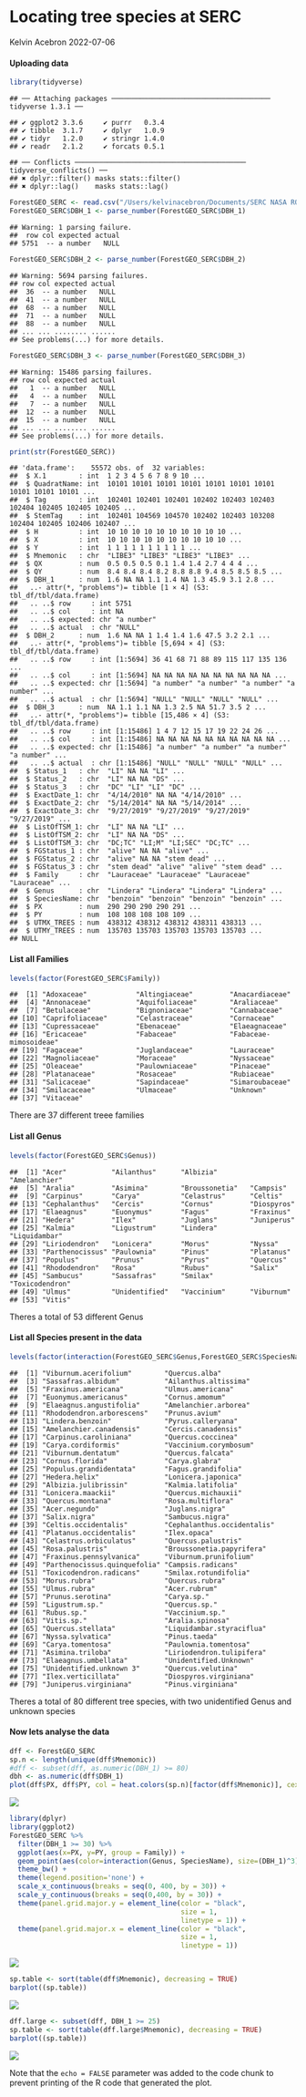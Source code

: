 Locating tree species at SERC
================
Kelvin Acebron
2022-07-06

#### Uploading data

``` r
library(tidyverse)
```

    ## ── Attaching packages ─────────────────────────────────────── tidyverse 1.3.1 ──

    ## ✔ ggplot2 3.3.6     ✔ purrr   0.3.4
    ## ✔ tibble  3.1.7     ✔ dplyr   1.0.9
    ## ✔ tidyr   1.2.0     ✔ stringr 1.4.0
    ## ✔ readr   2.1.2     ✔ forcats 0.5.1

    ## ── Conflicts ────────────────────────────────────────── tidyverse_conflicts() ──
    ## ✖ dplyr::filter() masks stats::filter()
    ## ✖ dplyr::lag()    masks stats::lag()

``` r
ForestGEO_SERC <- read.csv("/Users/kelvinacebron/Documents/SERC NASA ROSES grant /03 Data/FORESTGEO SERC/SERC_censuses_with_UTMs_5_apr_2022.csv")
ForestGEO_SERC$DBH_1 <- parse_number(ForestGEO_SERC$DBH_1)
```

    ## Warning: 1 parsing failure.
    ##  row col expected actual
    ## 5751  -- a number   NULL

``` r
ForestGEO_SERC$DBH_2 <- parse_number(ForestGEO_SERC$DBH_2)
```

    ## Warning: 5694 parsing failures.
    ## row col expected actual
    ##  36  -- a number   NULL
    ##  41  -- a number   NULL
    ##  68  -- a number   NULL
    ##  71  -- a number   NULL
    ##  88  -- a number   NULL
    ## ... ... ........ ......
    ## See problems(...) for more details.

``` r
ForestGEO_SERC$DBH_3 <- parse_number(ForestGEO_SERC$DBH_3)
```

    ## Warning: 15486 parsing failures.
    ## row col expected actual
    ##   1  -- a number   NULL
    ##   4  -- a number   NULL
    ##   7  -- a number   NULL
    ##  12  -- a number   NULL
    ##  15  -- a number   NULL
    ## ... ... ........ ......
    ## See problems(...) for more details.

``` r
print(str(ForestGEO_SERC))
```

    ## 'data.frame':    55572 obs. of  32 variables:
    ##  $ X.1        : int  1 2 3 4 5 6 7 8 9 10 ...
    ##  $ QuadratName: int  10101 10101 10101 10101 10101 10101 10101 10101 10101 10101 ...
    ##  $ Tag        : int  102401 102401 102401 102402 102403 102403 102404 102405 102405 102405 ...
    ##  $ StemTag    : int  102401 104569 104570 102402 102403 103208 102404 102405 102406 102407 ...
    ##  $ H          : int  10 10 10 10 10 10 10 10 10 10 ...
    ##  $ X          : int  10 10 10 10 10 10 10 10 10 10 ...
    ##  $ Y          : int  1 1 1 1 1 1 1 1 1 1 ...
    ##  $ Mnemonic   : chr  "LIBE3" "LIBE3" "LIBE3" "LIBE3" ...
    ##  $ QX         : num  0.5 0.5 0.5 0.1 1.4 1.4 2.7 4 4 4 ...
    ##  $ QY         : num  8.4 8.4 8.4 8.2 8.8 8.8 9.4 8.5 8.5 8.5 ...
    ##  $ DBH_1      : num  1.6 NA NA 1.1 1.4 NA 1.3 45.9 3.1 2.8 ...
    ##   ..- attr(*, "problems")= tibble [1 × 4] (S3: tbl_df/tbl/data.frame)
    ##   .. ..$ row     : int 5751
    ##   .. ..$ col     : int NA
    ##   .. ..$ expected: chr "a number"
    ##   .. ..$ actual  : chr "NULL"
    ##  $ DBH_2      : num  1.6 NA NA 1 1.4 1.4 1.6 47.5 3.2 2.1 ...
    ##   ..- attr(*, "problems")= tibble [5,694 × 4] (S3: tbl_df/tbl/data.frame)
    ##   .. ..$ row     : int [1:5694] 36 41 68 71 88 89 115 117 135 136 ...
    ##   .. ..$ col     : int [1:5694] NA NA NA NA NA NA NA NA NA NA ...
    ##   .. ..$ expected: chr [1:5694] "a number" "a number" "a number" "a number" ...
    ##   .. ..$ actual  : chr [1:5694] "NULL" "NULL" "NULL" "NULL" ...
    ##  $ DBH_3      : num  NA 1.1 1.1 NA 1.3 2.5 NA 51.7 3.5 2 ...
    ##   ..- attr(*, "problems")= tibble [15,486 × 4] (S3: tbl_df/tbl/data.frame)
    ##   .. ..$ row     : int [1:15486] 1 4 7 12 15 17 19 22 24 26 ...
    ##   .. ..$ col     : int [1:15486] NA NA NA NA NA NA NA NA NA NA ...
    ##   .. ..$ expected: chr [1:15486] "a number" "a number" "a number" "a number" ...
    ##   .. ..$ actual  : chr [1:15486] "NULL" "NULL" "NULL" "NULL" ...
    ##  $ Status_1   : chr  "LI" NA NA "LI" ...
    ##  $ Status_2   : chr  "LI" NA NA "DS" ...
    ##  $ Status_3   : chr  "DC" "LI" "LI" "DC" ...
    ##  $ ExactDate_1: chr  "4/14/2010" NA NA "4/14/2010" ...
    ##  $ ExactDate_2: chr  "5/14/2014" NA NA "5/14/2014" ...
    ##  $ ExactDate_3: chr  "9/27/2019" "9/27/2019" "9/27/2019" "9/27/2019" ...
    ##  $ ListOfTSM_1: chr  "LI" NA NA "LI" ...
    ##  $ ListOfTSM_2: chr  "LI" NA NA "DS" ...
    ##  $ ListOfTSM_3: chr  "DC;TC" "LI;M" "LI;SEC" "DC;TC" ...
    ##  $ FGStatus_1 : chr  "alive" NA NA "alive" ...
    ##  $ FGStatus_2 : chr  "alive" NA NA "stem dead" ...
    ##  $ FGStatus_3 : chr  "stem dead" "alive" "alive" "stem dead" ...
    ##  $ Family     : chr  "Lauraceae" "Lauraceae" "Lauraceae" "Lauraceae" ...
    ##  $ Genus      : chr  "Lindera" "Lindera" "Lindera" "Lindera" ...
    ##  $ SpeciesName: chr  "benzoin" "benzoin" "benzoin" "benzoin" ...
    ##  $ PX         : num  290 290 290 290 291 ...
    ##  $ PY         : num  108 108 108 108 109 ...
    ##  $ UTMX_TREES : num  438312 438312 438312 438311 438313 ...
    ##  $ UTMY_TREES : num  135703 135703 135703 135703 135703 ...
    ## NULL

#### List all Families

``` r
levels(factor(ForestGEO_SERC$Family))
```

    ##  [1] "Adoxaceae"            "Altingiaceae"         "Anacardiaceae"       
    ##  [4] "Annonaceae"           "Aquifoliaceae"        "Araliaceae"          
    ##  [7] "Betulaceae"           "Bignoniaceae"         "Cannabaceae"         
    ## [10] "Caprifoliaceae"       "Celastraceae"         "Cornaceae"           
    ## [13] "Cupressaceae"         "Ebenaceae"            "Elaeagnaceae"        
    ## [16] "Ericaceae"            "Fabaceae"             "Fabaceae-mimosoideae"
    ## [19] "Fagaceae"             "Juglandaceae"         "Lauraceae"           
    ## [22] "Magnoliaceae"         "Moraceae"             "Nyssaceae"           
    ## [25] "Oleaceae"             "Paulowniaceae"        "Pinaceae"            
    ## [28] "Platanaceae"          "Rosaceae"             "Rubiaceae"           
    ## [31] "Salicaceae"           "Sapindaceae"          "Simaroubaceae"       
    ## [34] "Smilacaceae"          "Ulmaceae"             "Unknown"             
    ## [37] "Vitaceae"

There are 37 different treee families

#### List all Genus

``` r
levels(factor(ForestGEO_SERC$Genus))
```

    ##  [1] "Acer"           "Ailanthus"      "Albizia"        "Amelanchier"   
    ##  [5] "Aralia"         "Asimina"        "Broussonetia"   "Campsis"       
    ##  [9] "Carpinus"       "Carya"          "Celastrus"      "Celtis"        
    ## [13] "Cephalanthus"   "Cercis"         "Cornus"         "Diospyros"     
    ## [17] "Elaeagnus"      "Euonymus"       "Fagus"          "Fraxinus"      
    ## [21] "Hedera"         "Ilex"           "Juglans"        "Juniperus"     
    ## [25] "Kalmia"         "Ligustrum"      "Lindera"        "Liquidambar"   
    ## [29] "Liriodendron"   "Lonicera"       "Morus"          "Nyssa"         
    ## [33] "Parthenocissus" "Paulownia"      "Pinus"          "Platanus"      
    ## [37] "Populus"        "Prunus"         "Pyrus"          "Quercus"       
    ## [41] "Rhododendron"   "Rosa"           "Rubus"          "Salix"         
    ## [45] "Sambucus"       "Sassafras"      "Smilax"         "Toxicodendron" 
    ## [49] "Ulmus"          "Unidentified"   "Vaccinium"      "Viburnum"      
    ## [53] "Vitis"

Theres a total of 53 different Genus

#### List all Species present in the data

``` r
levels(factor(interaction(ForestGEO_SERC$Genus,ForestGEO_SERC$SpeciesName)))
```

    ##  [1] "Viburnum.acerifolium"        "Quercus.alba"               
    ##  [3] "Sassafras.albidum"           "Ailanthus.altissima"        
    ##  [5] "Fraxinus.americana"          "Ulmus.americana"            
    ##  [7] "Euonymus.americanus"         "Cornus.amomum"              
    ##  [9] "Elaeagnus.angustifolia"      "Amelanchier.arborea"        
    ## [11] "Rhododendron.arborescens"    "Prunus.avium"               
    ## [13] "Lindera.benzoin"             "Pyrus.calleryana"           
    ## [15] "Amelanchier.canadensis"      "Cercis.canadensis"          
    ## [17] "Carpinus.caroliniana"        "Quercus.coccinea"           
    ## [19] "Carya.cordiformis"           "Vaccinium.corymbosum"       
    ## [21] "Viburnum.dentatum"           "Quercus.falcata"            
    ## [23] "Cornus.florida"              "Carya.glabra"               
    ## [25] "Populus.grandidentata"       "Fagus.grandifolia"          
    ## [27] "Hedera.helix"                "Lonicera.japonica"          
    ## [29] "Albizia.julibrissin"         "Kalmia.latifolia"           
    ## [31] "Lonicera.maackii"            "Quercus.michauxii"          
    ## [33] "Quercus.montana"             "Rosa.multiflora"            
    ## [35] "Acer.negundo"                "Juglans.nigra"              
    ## [37] "Salix.nigra"                 "Sambucus.nigra"             
    ## [39] "Celtis.occidentalis"         "Cephalanthus.occidentalis"  
    ## [41] "Platanus.occidentalis"       "Ilex.opaca"                 
    ## [43] "Celastrus.orbiculatus"       "Quercus.palustris"          
    ## [45] "Rosa.palustris"              "Broussonetia.papyrifera"    
    ## [47] "Fraxinus.pennsylvanica"      "Viburnum.prunifolium"       
    ## [49] "Parthenocissus.quinquefolia" "Campsis.radicans"           
    ## [51] "Toxicodendron.radicans"      "Smilax.rotundifolia"        
    ## [53] "Morus.rubra"                 "Quercus.rubra"              
    ## [55] "Ulmus.rubra"                 "Acer.rubrum"                
    ## [57] "Prunus.serotina"             "Carya.sp."                  
    ## [59] "Ligustrum.sp."               "Quercus.sp."                
    ## [61] "Rubus.sp."                   "Vaccinium.sp."              
    ## [63] "Vitis.sp."                   "Aralia.spinosa"             
    ## [65] "Quercus.stellata"            "Liquidambar.styraciflua"    
    ## [67] "Nyssa.sylvatica"             "Pinus.taeda"                
    ## [69] "Carya.tomentosa"             "Paulownia.tomentosa"        
    ## [71] "Asimina.triloba"             "Liriodendron.tulipifera"    
    ## [73] "Elaeagnus.umbellata"         "Unidentified.Unknown"       
    ## [75] "Unidentified.unknown 3"      "Quercus.velutina"           
    ## [77] "Ilex.verticillata"           "Diospyros.virginiana"       
    ## [79] "Juniperus.virginiana"        "Pinus.virginiana"

Theres a total of 80 different tree species, with two unidentified Genus
and unknown species

#### Now lets analyse the data

``` r
dff <- ForestGEO_SERC
sp.n <- length(unique(dff$Mnemonic))
#dff <- subset(dff, as.numeric(DBH_1) >= 80)
dbh <- as.numeric(dff$DBH_1)
plot(dff$PX, dff$PY, col = heat.colors(sp.n)[factor(dff$Mnemonic)], cex = dbh/100, pch = 19)
```

![](ForestGEO_SERC_files/figure-gfm/unnamed-chunk-5-1.png)<!-- -->

``` r
library(dplyr)
library(ggplot2)
ForestGEO_SERC %>%
  filter(DBH_1 >= 30) %>%
  ggplot(aes(x=PX, y=PY, group = Family)) + 
  geom_point(aes(color=interaction(Genus, SpeciesName), size=(DBH_1)^3)) +
  theme_bw() +
  theme(legend.position='none') +
  scale_x_continuous(breaks = seq(0, 400, by = 30)) +
  scale_y_continuous(breaks = seq(0,400, by = 30)) +
  theme(panel.grid.major.y = element_line(color = "black",
                                          size = 1,
                                          linetype = 1)) +
  theme(panel.grid.major.x = element_line(color = "black",
                                          size = 1,
                                          linetype = 1))
```

![](ForestGEO_SERC_files/figure-gfm/unnamed-chunk-6-1.png)<!-- -->

``` r
sp.table <- sort(table(dff$Mnemonic), decreasing = TRUE)
barplot((sp.table))
```

![](ForestGEO_SERC_files/figure-gfm/unnamed-chunk-7-1.png)<!-- -->

``` r
dff.large <- subset(dff, DBH_1 >= 25)
sp.table <- sort(table(dff.large$Mnemonic), decreasing = TRUE)
barplot((sp.table))
```

![](ForestGEO_SERC_files/figure-gfm/unnamed-chunk-8-1.png)<!-- -->

Note that the `echo = FALSE` parameter was added to the code chunk to
prevent printing of the R code that generated the plot.

